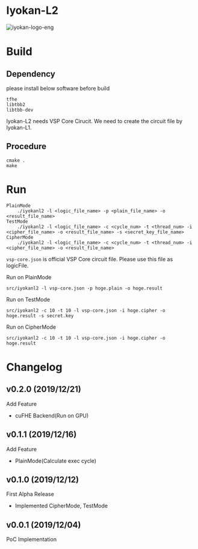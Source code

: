 # Iyokan-L2
![iyokan-logo-eng](https://user-images.githubusercontent.com/33079554/70916713-7bd8a900-205f-11ea-8513-eb983338b283.jpg)

# Build
## Dependency
please install below software before build
```
tfhe
libtbb2
libtbb-dev
```

Iyokan-L2 needs VSP Core Cirucit. We need to create the circuit file by Iyokan-L1.
## Procedure
```
cmake .
make
```

# Run
```
PlainMode
    ./iyokanl2 -l <logic_file_name> -p <plain_file_name> -o <result_file_name>
TestMode
    ./iyokanl2 -l <logic_file_name> -c <cycle_num> -t <thread_num> -i <cipher_file_name> -o <result_file_name> -s <secret_key_file_name>
CipherMode
    ./iyokanl2 -l <logic_file_name> -c <cycle_num> -t <thread_num> -i <cipher_file_name> -o <result_file_name>
```

`vsp-core.json` is official VSP Core circuit file. Please use this file as logicFile.

Run on PlainMode
```
src/iyokanl2 -l vsp-core.json -p hoge.plain -o hoge.result
```

Run on TestMode
```
src/iyokanl2 -c 10 -t 10 -l vsp-core.json -i hoge.cipher -o hoge.result -s secret.key
```

Run on CipherMode
```
src/iyokanl2 -c 10 -t 10 -l vsp-core.json -i hoge.cipher -o hoge.result
```

# Changelog

## v0.2.0 (2019/12/21)
Add Feature
- cuFHE Backend(Run on GPU)

## v0.1.1 (2019/12/16)
Add Feature
- PlainMode(Calculate exec cycle)

## v0.1.0 (2019/12/12)
First Alpha Release
- Implemented CipherMode, TestMode

## v0.0.1 (2019/12/04)
PoC Implementation
